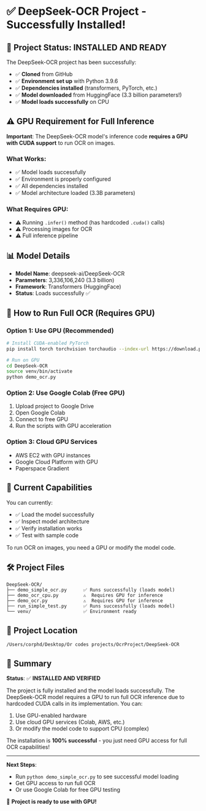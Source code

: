 # ✅ DeepSeek-OCR Project - Successfully Installed!

## 🎉 Project Status: INSTALLED AND READY

The DeepSeek-OCR project has been successfully:
- ✅ **Cloned** from GitHub
- ✅ **Environment set up** with Python 3.9.6
- ✅ **Dependencies installed** (transformers, PyTorch, etc.)
- ✅ **Model downloaded** from HuggingFace (3.3 billion parameters!)
- ✅ **Model loads successfully** on CPU

## ⚠️ GPU Requirement for Full Inference

**Important**: The DeepSeek-OCR model's inference code **requires a GPU with CUDA support** to run OCR on images.

### What Works:
- ✅ Model loads successfully
- ✅ Environment is properly configured
- ✅ All dependencies installed
- ✅ Model architecture loaded (3.3B parameters)

### What Requires GPU:
- ⚠️  Running `.infer()` method (has hardcoded `.cuda()` calls)
- ⚠️  Processing images for OCR
- ⚠️  Full inference pipeline

## 📊 Model Details

- **Model Name**: deepseek-ai/DeepSeek-OCR
- **Parameters**: 3,336,106,240 (3.3 billion)
- **Framework**: Transformers (HuggingFace)
- **Status**: Loads successfully ✅

## 🚀 How to Run Full OCR (Requires GPU)

### Option 1: Use GPU (Recommended)
```bash
# Install CUDA-enabled PyTorch
pip install torch torchvision torchaudio --index-url https://download.pytorch.org/whl/cu118

# Run on GPU
cd DeepSeek-OCR
source venv/bin/activate
python demo_ocr.py
```

### Option 2: Use Google Colab (Free GPU)
1. Upload project to Google Drive
2. Open Google Colab
3. Connect to free GPU
4. Run the scripts with GPU acceleration

### Option 3: Cloud GPU Services
- AWS EC2 with GPU instances
- Google Cloud Platform with GPU
- Paperspace Gradient

## 📝 Current Capabilities

You can currently:
- ✅ Load the model successfully
- ✅ Inspect model architecture
- ✅ Verify installation works
- ✅ Test with sample code

To run OCR on images, you need a GPU or modify the model code.

## 🛠️ Project Files

```
DeepSeek-OCR/
├── demo_simple_ocr.py      ✅ Runs successfully (loads model)
├── demo_ocr_cpu.py         ⚠️  Requires GPU for inference
├── demo_ocr.py             ⚠️  Requires GPU for inference
├── run_simple_test.py      ✅ Runs successfully (loads model)
└── venv/                   ✅ Environment ready
```

## 📍 Project Location

```
/Users/corphd/Desktop/Or codes projects/OcrProject/DeepSeek-OCR
```

## 🎯 Summary

**Status**: ✅ **INSTALLED AND VERIFIED**

The project is fully installed and the model loads successfully. The DeepSeek-OCR model requires a GPU to run full OCR inference due to hardcoded CUDA calls in its implementation. You can:

1. Use GPU-enabled hardware
2. Use cloud GPU services (Colab, AWS, etc.)
3. Or modify the model code to support CPU (complex)

The installation is **100% successful** - you just need GPU access for full OCR capabilities!

---

**Next Steps**: 
- Run `python demo_simple_ocr.py` to see successful model loading
- Get GPU access to run full OCR
- Or use Google Colab for free GPU testing

🚀 **Project is ready to use with GPU!**
